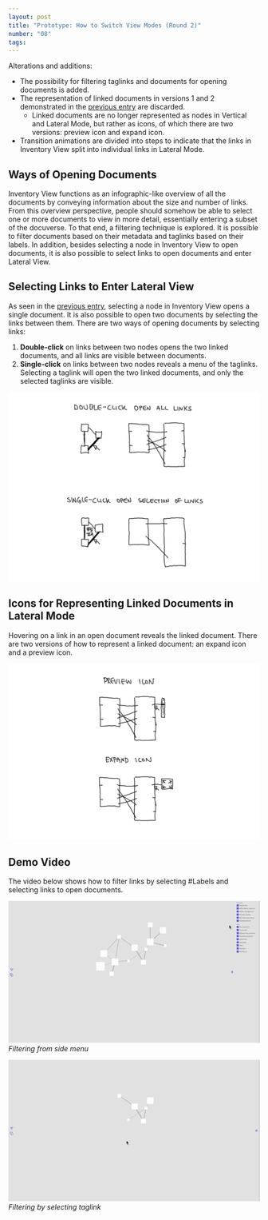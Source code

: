 ```yaml
---
layout: post
title: "Prototype: How to Switch View Modes (Round 2)"
number: "08"
tags:
---
```


Alterations and additions:
- The possibility for filtering taglinks and documents for opening documents is added.
- The representation of linked documents in versions 1 and 2 demonstrated in the [previous entry](07) are discarded.
	- Linked documents are no longer represented as nodes in Vertical and Lateral Mode, but rather as icons, of which there are two versions: preview icon and expand icon.
- Transition animations are divided into steps to indicate that the links in Inventory View split into individual links in Lateral Mode.

## Ways of Opening Documents

Inventory View functions as an infographic-like overview of all the documents by conveying information about the size and number of links. From this overview perspective, people should somehow be able to select one or more documents to view in more detail, essentially entering a subset of the docuverse. To that end, a filtering technique is explored. It is possible to filter documents based on their metadata and taglinks based on their labels. In addition, besides selecting a node in Inventory View to open documents, it is also possible to select links to open documents and enter Lateral View.

## Selecting Links to Enter Lateral View

As seen in the [previous entry](07), selecting a node in Inventory View opens a single document. It is also possible to open two documents by selecting the links between them. There are two ways of opening documents by selecting links:
1. **Double-click** on links between two nodes opens the two linked documents, and all links are visible between documents.
2. **Single-click** on links between two nodes reveals a menu of the taglinks. Selecting a taglink will open the two linked documents, and only the selected taglinks are visible.

![](assets/selecting_links.png)

## Icons for Representing Linked Documents in Lateral Mode

Hovering on a link in an open document reveals the linked document. There are two versions of how to represent a linked document: an expand icon and a preview icon.

![](assets/preview_expand_icons.png)

## Demo Video

The video below shows how to filter links by selecting \#Labels and selecting links to open documents.

![](assets/filter_in_menu.gif)
*Filtering from side menu*

![](assets/filter_click_link.gif)
*Filtering by selecting taglink*
